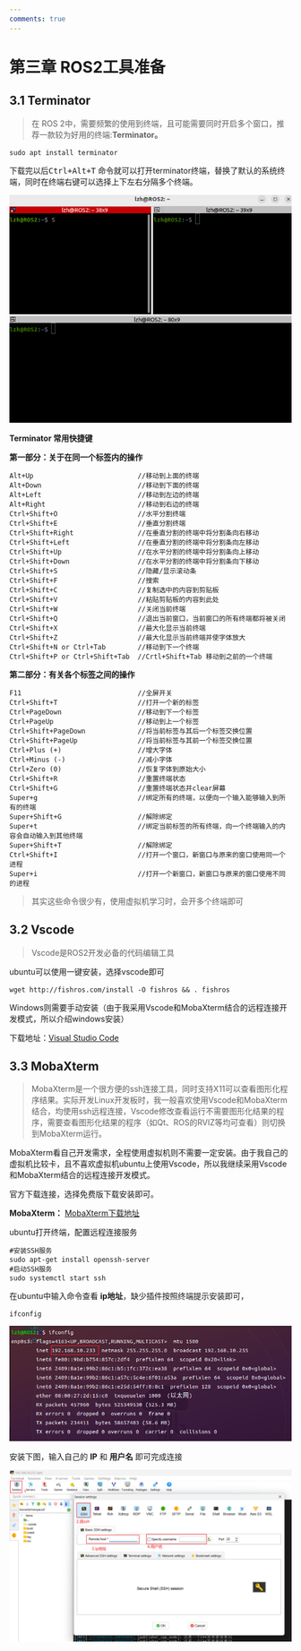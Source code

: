 ```yaml
---
comments: true
---
```


# 第三章 ROS2工具准备

## 3.1 Terminator

> 在 ROS 2中，需要频繁的使用到终端，且可能需要同时开启多个窗口，推荐一款较为好用的终端:**Terminator。**

```shell
sudo apt install terminator
```

下载完以后<kbd>Ctrl+Alt+T</kbd> 命令就可以打开terminator终端，替换了默认的系统终端，同时在终端右键可以选择上下左右分隔多个终端。

![image-20241125221219848](1.3-ROS2%E5%B7%A5%E5%85%B7%E5%87%86%E5%A4%87/image-20241125221219848.png)

**Terminator 常用快捷键**

**第一部分：关于在同一个标签内的操作**

```
Alt+Up                          //移动到上面的终端
Alt+Down                        //移动到下面的终端
Alt+Left                        //移动到左边的终端
Alt+Right                       //移动到右边的终端
Ctrl+Shift+O                    //水平分割终端
Ctrl+Shift+E                    //垂直分割终端
Ctrl+Shift+Right                //在垂直分割的终端中将分割条向右移动
Ctrl+Shift+Left                 //在垂直分割的终端中将分割条向左移动
Ctrl+Shift+Up                   //在水平分割的终端中将分割条向上移动
Ctrl+Shift+Down                 //在水平分割的终端中将分割条向下移动
Ctrl+Shift+S                    //隐藏/显示滚动条
Ctrl+Shift+F                    //搜索
Ctrl+Shift+C                    //复制选中的内容到剪贴板
Ctrl+Shift+V                    //粘贴剪贴板的内容到此处
Ctrl+Shift+W                    //关闭当前终端
Ctrl+Shift+Q                    //退出当前窗口，当前窗口的所有终端都将被关闭
Ctrl+Shift+X                    //最大化显示当前终端
Ctrl+Shift+Z                    //最大化显示当前终端并使字体放大
Ctrl+Shift+N or Ctrl+Tab        //移动到下一个终端
Ctrl+Shift+P or Ctrl+Shift+Tab  //Crtl+Shift+Tab 移动到之前的一个终端

```

**第二部分：有关各个标签之间的操作**

```shell
F11                             //全屏开关
Ctrl+Shift+T                    //打开一个新的标签
Ctrl+PageDown                   //移动到下一个标签
Ctrl+PageUp                     //移动到上一个标签
Ctrl+Shift+PageDown             //将当前标签与其后一个标签交换位置
Ctrl+Shift+PageUp               //将当前标签与其前一个标签交换位置
Ctrl+Plus (+)                   //增大字体
Ctrl+Minus (-)                  //减小字体
Ctrl+Zero (0)                   //恢复字体到原始大小
Ctrl+Shift+R                    //重置终端状态
Ctrl+Shift+G                    //重置终端状态并clear屏幕
Super+g                         //绑定所有的终端，以便向一个输入能够输入到所有的终端
Super+Shift+G                   //解除绑定
Super+t                         //绑定当前标签的所有终端，向一个终端输入的内容会自动输入到其他终端
Super+Shift+T                   //解除绑定
Ctrl+Shift+I                    //打开一个窗口，新窗口与原来的窗口使用同一个进程
Super+i                         //打开一个新窗口，新窗口与原来的窗口使用不同的进程
```

> 其实这些命令很少有，使用虚拟机学习时，会开多个终端即可

## 3.2 Vscode

> Vscode是ROS2开发必备的代码编辑工具

ubuntu可以使用一键安装，选择vscode即可

```shell
wget http://fishros.com/install -O fishros && . fishros
```

Windows则需要手动安装（由于我采用Vscode和MobaXterm结合的远程连接开发模式，所以介绍windows安装）

下载地址：[Visual Studio Code](https://code.visualstudio.com/Download)

## 3.3 MobaXterm

> MobaXterm是一个很方便的ssh连接工具，同时支持X11可以查看图形化程序结果。实际开发Linux开发板时，我一般喜欢使用Vscode和MobaXterm结合，均使用ssh远程连接，Vscode修改查看运行不需要图形化结果的程序，需要查看图形化结果的程序（如Qt、ROS的RVIZ等均可查看）则切换到MobaXterm运行。

MobaXterm看自己开发需求，全程使用虚拟机则不需要一定安装。由于我自己的虚拟机比较卡，且不喜欢虚拟机ubuntu上使用Vscode，所以我继续采用Vscode和MobaXterm结合的远程连接开发模式。

官方下载连接，选择免费版下载安装即可。

**MobaXterm：** [MobaXterm下载地址](https://mobaxterm.mobatek.net/download.html)

ubuntu打开终端，配置远程连接服务

```shell
#安装SSH服务
sudo apt-get install openssh-server
#启动SSH服务
sudo systemctl start ssh
```

在ubuntu中输入命令查看 **ip地址**，缺少插件按照终端提示安装即可，

```shell
ifconfig
```

![image-20241125222518979](1.3-ROS2%E5%B7%A5%E5%85%B7%E5%87%86%E5%A4%87/image-20241125222518979.png)

安装下图，输入自己的 **IP** 和 **用户名** 即可完成连接

![image-20241125222317630](1.3-ROS2%E5%B7%A5%E5%85%B7%E5%87%86%E5%A4%87/image-20241125222317630.png)



